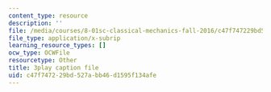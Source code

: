```yaml
---
content_type: resource
description: ''
file: /media/courses/8-01sc-classical-mechanics-fall-2016/c47f747229bd527abb46d1595f134afe_GuiIyYbI0HM.vtt
file_type: application/x-subrip
learning_resource_types: []
ocw_type: OCWFile
resourcetype: Other
title: 3play caption file
uid: c47f7472-29bd-527a-bb46-d1595f134afe
---
```

